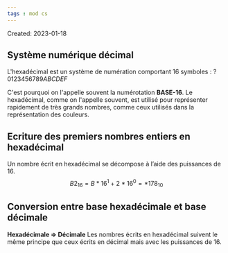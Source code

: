 ```yaml
---
tags : mod cs
---
```

Created: 2023-01-18

## Système numérique décimal
L'hexadécimal est un système de numération comportant 16 symboles :
?
0123456789*ABCDEF*

C'est pourquoi on l'appelle souvent la numérotation **BASE-16**. Le hexadécimal, comme on l'appelle souvent, est utilisé pour représenter rapidement de très grands nombres, comme ceux utilisés dans la représentation des couleurs.

## Ecriture des premiers nombres entiers en hexadécimal
Un nombre écrit en hexadécimal se décompose à l’aide des puissances de 16.
$$B2_{16} = B*16^1 + 2*16^0 = *178_{10}$$

## Conversion entre base hexadécimale et base décimale
**Hexadécimale => Décimale** 
Les nombres écrits en hexadécimal suivent le même principe que ceux écrits en décimal mais avec les puissances de 16.
